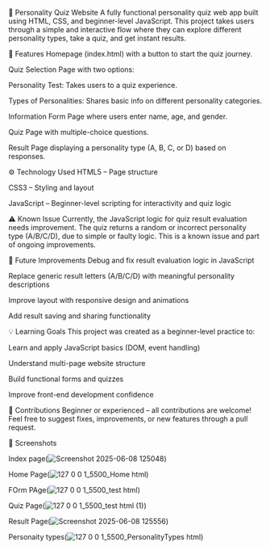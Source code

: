 🌟 Personality Quiz Website
A fully functional personality quiz web app built using HTML, CSS, and beginner-level JavaScript. This project takes users through a simple and interactive flow where they can explore different personality types, take a quiz, and get instant results.

🧠 Features
Homepage (index.html) with a button to start the quiz journey.

Quiz Selection Page with two options:

Personality Test: Takes users to a quiz experience.

Types of Personalities: Shares basic info on different personality categories.

Information Form Page where users enter name, age, and gender.

Quiz Page with multiple-choice questions.

Result Page displaying a personality type (A, B, C, or D) based on responses.

⚙️ Technology Used
HTML5 – Page structure

CSS3 – Styling and layout

JavaScript – Beginner-level scripting for interactivity and quiz logic

⚠️ Known Issue
Currently, the JavaScript logic for quiz result evaluation needs improvement.
The quiz returns a random or incorrect personality type (A/B/C/D), due to simple or faulty logic.
This is a known issue and part of ongoing improvements.


🔧 Future Improvements
Debug and fix result evaluation logic in JavaScript

Replace generic result letters (A/B/C/D) with meaningful personality descriptions

Improve layout with responsive design and animations

Add result saving and sharing functionality

💡 Learning Goals
This project was created as a beginner-level practice to:

Learn and apply JavaScript basics (DOM, event handling)

Understand multi-page website structure

Build functional forms and quizzes

Improve front-end development confidence

🙌 Contributions
Beginner or experienced – all contributions are welcome! Feel free to suggest fixes, improvements, or new features through a pull request.

📸 Screenshots

Index page(![Screenshot 2025-06-08 125048](https://github.com/user-attachments/assets/0f0995dd-e021-468b-b298-60a8fb573633))

Home Page(![127 0 0 1_5500_Home html](https://github.com/user-attachments/assets/18d69e87-b624-446d-86bd-57489afee19b))

FOrm PAge(![127 0 0 1_5500_test html](https://github.com/user-attachments/assets/c871e8f6-6100-4ad8-9cb9-bb23c5c005c8))

Quiz Page(![127 0 0 1_5500_test html (1)](https://github.com/user-attachments/assets/26227f8e-0a50-4225-8fd2-55a4d90b9968))

Result Page(![Screenshot 2025-06-08 125556](https://github.com/user-attachments/assets/c6e93040-f190-4abb-ad59-81bbf1dca42c))

Personaity types(![127 0 0 1_5500_PersonalityTypes html](https://github.com/user-attachments/assets/5f9b0fbc-dbbb-4bf4-abc8-1ad67af312d7))
